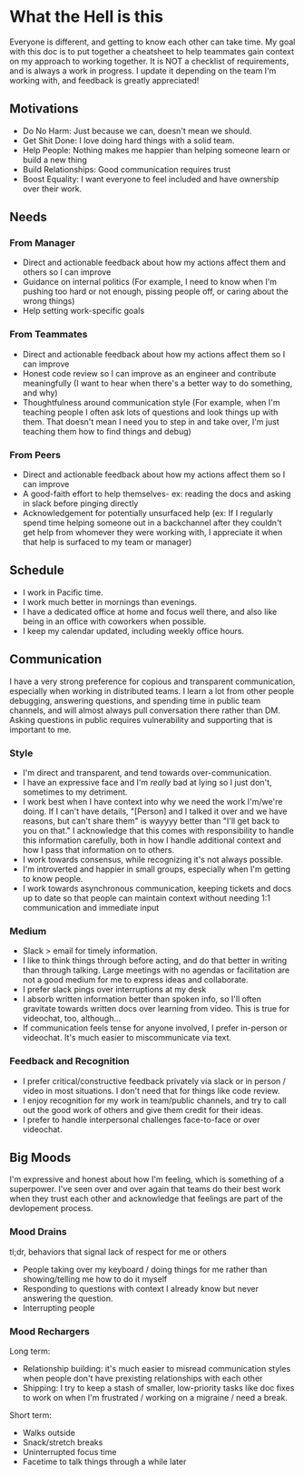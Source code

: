 
# What the Hell is this
Everyone is different, and getting to know each other can take time. My goal with this doc is to put together a cheatsheet to help teammates gain context on my approach to working together. It is NOT a checklist of requirements, and is always a work in progress. I update it depending on the team I'm working with, and feedback is greatly appreciated!


## Motivations
- Do No Harm: Just because we can, doesn't mean we should.
- Get Shit Done: I love doing hard things with a solid team.
- Help People: Nothing makes me happier than helping someone learn or build a new thing
- Build Relationships: Good communication requires trust
- Boost Equality: I want everyone to feel included and have ownership over their work.


## Needs

### From Manager
- Direct and actionable feedback about how my actions affect them and others so I can improve
- Guidance on internal politics (For example, I need to know when I'm pushing too hard or not enough, pissing people off, or caring about the wrong things)
- Help setting work-specific goals

### From Teammates
- Direct and actionable feedback about how my actions affect them so I can improve
- Honest code review so I can improve as an engineer and contribute meaningfully (I want to hear when there's a better way to do something, and why)
- Thoughtfulness around communication style (For example, when I'm teaching people I often ask lots of questions and look things up with them. That doesn't mean I need you to step in and take over, I'm just teaching them how to find things and debug)

### From Peers
- Direct and actionable feedback about how my actions affect them so I can improve
- A good-faith effort to help themselves- ex: reading the docs and asking in slack before pinging directly
- Acknowledgement for potentially unsurfaced help (ex: If I regularly spend time helping someone out in a backchannel after they couldn't get help from whomever they were working with, I appreciate it when that help is surfaced to my team or manager)


## Schedule
- I work in Pacific time.
- I work much better in mornings than evenings.
- I have a dedicated office at home and focus well there, and also like being in an office with coworkers when possible.
- I keep my calendar updated, including weekly office hours.

## Communication
I have a very strong preference for copious and transparent communication, especially when working in distributed teams. I learn a lot from other people debugging, answering questions, and spending time in public team channels, and will almost always pull conversation there rather than DM. Asking questions in public requires vulnerability and supporting that is important to me.

### Style
- I'm direct and transparent, and tend towards over-communication.
- I have an expressive face and I'm *really* bad at lying so I just don't, sometimes to my detriment.
- I work best when I have context into why we need the work I'm/we're doing. If I can't have details, "[Person] and I talked it over and we have reasons, but can't share them" is wayyyy better than "I'll get back to you on that." I acknowledge that this comes with responsibility to handle this information carefully, both in how I handle additional context and how I pass that information on to others. 
- I work towards consensus, while recognizing it's not always possible.
- I'm introverted and happier in small groups, especially when I'm getting to know people.
- I work towards asynchronous communication, keeping tickets and docs up to date so that people can maintain context without needing 1:1 communication and immediate input

### Medium
- Slack > email for timely information.
- I like to think things through before acting, and do that better in writing than through talking. Large meetings with no agendas or facilitation are not a good medium for me to express ideas and collaborate.
- I prefer slack pings over interruptions at my desk
- I absorb written information better than spoken info, so I'll often gravitate towards written docs over learning from video. This is true for videochat, too, although...
- If communication feels tense for anyone involved, I prefer in-person or videochat. It's much easier to miscommunicate via text.

### Feedback and Recognition
- I prefer critical/constructive feedback privately via slack or in person / video in most situations. I don't need that for things like code review.
- I enjoy recognition for my work in team/public channels, and try to call out the good work of others and give them credit for their ideas.
- I prefer to handle interpersonal challenges face-to-face or over videochat.


## Big Moods
I'm expressive and honest about how I'm feeling, which is something of a superpower. I've seen over and over again that teams do their best work when they trust each other and acknowledge that feelings are part of the devlopement process.

### Mood Drains
tl;dr, behaviors that signal lack of respect for me or others

- People taking over my keyboard / doing things for me rather than showing/telling me how to do it myself
- Responding to questions with context I already know but never answering the question.
- Interrupting people

### Mood Rechargers

Long term: 
- Relationship building: it's much easier to misread communication styles when people don't have prexisting relationships with each other
- Shipping: I try to keep a stash of smaller, low-priority tasks like doc fixes to work on when I'm frustrated / working on a migraine / need a break.

Short term:
- Walks outside
- Snack/stretch breaks
- Uninterrupted focus time
- Facetime to talk things through a while later